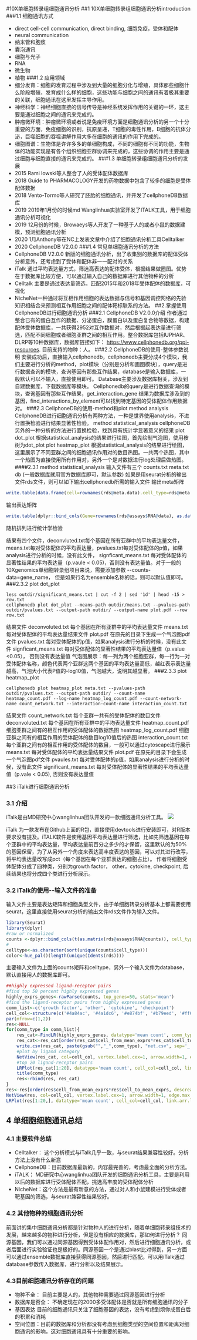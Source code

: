 #10X单细胞转录组细胞通讯分析
##1 10X单细胞转录组细胞通讯分析introduction
###1.1 细胞通讯方式
- direct cell-cell communication, direct binding, 细胞免疫，受体和配体
- neural communication
- 纳米管和胞浆
- 囊泡通讯
- 细胞与光子
- RNA
- 微生物
- 植物
###1.2 应用领域
- 细分发育：细胞的发育过程中涉及到大量的细胞分化与增殖，具体那些细胞什么阶段增殖，发育成什么样的细胞，这些功能与细胞之间的通讯有着极其重要的关联，细胞通讯在这里发挥主导作用。
- 神经科学：神经细胞直接的信号传导是神经系统发挥作用的关键的一环，这主要是通过细胞之间的通讯来完成的。
- 肿瘤微环境：肿瘤微环境或者说是免疫环境方面是细胞通讯分析的另一个十分重要的方面，免疫细胞的识别，抗原呈递，T细胞的毒性作用，B细胞的抗体分泌，巨噬细胞的吞噬讲解作用大多在细胞的通讯的作用下完成的。
- 细胞图谱：生物体是许许多多的单细胞构成，不同的细胞有不同的功能，生物体的功能实现是有各个组织细胞亚群协调来完成的，这些协调的作用主要是通过细胞与细胞直接的通讯来完成的。
###1.3 单细胞转录组细胞通讯分析的发展
- 2015 Rami lowski等人整合了人的受体配体数据库
- 2018 Guide to PHARMACOLOGY开发的药物数据中包含了较多的细胞是受体配体数据
- 2018 Vento-Tormo等人研究了胚胎的细胞通讯，并开发了cellphoneDB数据库
- 2019 2019年1月份的时候md Wanglinhua实验室开发了ITALK工具，用于细胞通讯分析可视化
- 2019 12月份的时候，Browaeys等人开发了一种基于人的或者小鼠的数据建模，预测细胞通讯分析
- 2020 1月Anthony等在NC上发表文章中介绍了细胞通讯分析工具Celltalker
- 2020 CellphoneDB V2.0.0
###1.4 常见单细胞通讯分析的方法
- CellphoneDB V2.0.0 新版的细胞通讯分析，出了收集别的数据库的配体受体分析意外，还考虑到了受体和配体非一一配对的关系
- iTalk 通过平均表达量方式，筛选高表达的配体受体，根据结果做圈图。优势在于数据库比较方便，可以通过输入自己的数据库进行其他物种的分析
- Celltalk 主要是通过表达量筛选，匹配2015年和2018年受体配体的数据库，可视化
- NicheNet一种通过将互相作用细胞的表达数据与信号和基因调控网络的先验知识相结合来预测相互作用细胞之间的配体靶标联系的方法。
##2.掌握使用CellphoneDB进行细胞通讯分析
###2.1 CellphoneDB V2.0.0介绍
作者通过整合已有的蛋白互作的数据、分泌蛋白，膜蛋白以及蛋白复合物等数据，构建配体受体数据库，一共获得2952对互作数据对，然后根据起表达量进行筛选，匹配不同细胞或者细胞亚群之间的相互作用。整合数据库包括IUPHAR、DLRP等10种数据库，数据库链接如下： https://www.cellphonedb.org/ppi-resources. 目前支持的物种：人。
###2.2 CellphoneDB的使用-整体参数说明
安装成功后，直接输入cellphonedb，cellphonedb主要分成4个模块，我们主要进行分析的method，plot模块（分别是分析和画图模块），query是进行数据查询的模块，查询基因有那些互作结果，database是输入数据库，一般默认可以不输入，直接使用即可。
Database主要涉及数据库相关，涉及到自建数据库，下载数据库等模块。
Cellphonedb的query是进行数据查询的模块，查询基因有那些互作结果，get_interaction_gene 结果为数据库涉及到的基因，find_interactions_by_element可以找到特定基因的受体配体作用数据对。
###2.3 CellphoneDB的使用-method和plot
method analysis CellphoneDB进行细胞通讯分析有两种方法，一种是世界使用analysis，不进行置换检验进行结果显著性检验。
method statistical_analysis cellphoneDB另外的一种分析的方法进行置换检验，找到具有统计学显著意义的结果
plot dot_plot 根据statistical_analysis的结果进行绘图，首先绘制气泡图，使用桉树为dot_plot
plot heatmap_plot 根据statistical_analysis的结果进行绘图，这里展示了不同亚群之间的细胞通讯作用对的数目热图。一共两个热图，其中一个热图为直接使用所有作用对，另外一个是对数据进行log处理后做热图。
####2.3.1 method statistical_analysis
输入文件有三个 counts.txt meta.txt db (一般数据库就用官方数据库即可，默认参数)
如果是用seurat分析的输出文件rds文件，则可以如下输出cellphonedb所需的输入文件
输出meta矩阵
```R
write.table(data.frame(cell=rownames(rds@meta.data).cell_type=rds@meta.data$seurat_clusters), 'meta.txt', sep='\t', quote=F, row.names=F)
```
输出表达矩阵
```R
write.table(dplyr::bind_cols(Gene=rownames(rds@assays$RNA@data), as.data.frame(rds@assays$RNA@data)), 'counts.txt', sep='\t', quote=F, row.names=F)
```
随机排列进行统计学检验

结果有四个文件，deconvluted.txt每个基因在所有亚群中的平均表达量文件， means.txt每对受体配体的平均表达量，pvalues.txt每对受体配体的p值，如果analysis进行分析的时候，没有此文件， signficant_means.txt 每对受体配体的显著性结果的平均表达量（p.vaule < 0.05)，否则没有表达量值。对于一般的10Xgenomics单细胞转录组项目来说，需要添加参数 --counts-data=gene_name， 但是如果行名为ensemble名称的话，则可以默认值即可。
###2.3.2 plot dot_plot

```shell
less outdir/significant_means.txt | cut -f 2 | sed '1d' | head -15 > row.txt
cellphonedb plot dot_plot --means-path outdir/means.txt --pvalues-path outdir/pvalues.txt --output-path outdir/ --output-name plot.pdf --row row.txt
```
结果文件
deconvoluted.txt 每个基因在所有亚群中的平均表达量文件
means.txt 每对受体配体的平均表达量结果文件
plot.pdf 在原先的目录下生成一个气泡图pdf文件
pvalues.txt 每对受体配体的p值，如果analysis进行分析的时候，没有此文件
signficant_means.txt 每对受体配体的显著性结果的平均表达量值（p.value <0.05）， 否则没有表达量值
气泡图展示：每一列为两个细胞亚群，每一行为一对受体配体名称，颜色代表两个亚群这两个基因的平均表达量高低，越红表示表达量越高，气泡大小代表P值的-log10值，气泡越大，说明其越显著。
###2.3.3 plot heatmap_plot
```shell
cellphonedb plot heatmap_plot meta.txt --pvalues-path outdir/pvalues.txt --output-path outdir/ --count-name heatmap_count.pdf --log-name heatmap_log_count.pdf --count-network-name count_network.txt --interaction-count-name interaction_count.txt
```
结果文件
count_network.txt 每个亚群一共有的受体配体的数目文件
deconvoluted.txt  每个基因在所有亚群中的平均表达量文件
heatmap_count.pdf 细胞亚群之间有的相互作用的受体配体的数据热图
heatmap_log_count.pdf 细胞亚群之间有的相互作用的受体配体的数目log10值后的热图
interaction_count.txt 每个亚群之间有的相互作用的受体配体的数目，一般可以通过cytoscape进行展示
means.txt 每对受体配体的平均表达量结果文件
plot.pdf 在原先的目录下会生成一个气泡图pdf文件
pvaules.txt 每对受体配体的p值，如果analysis进行分析的时候，没有此文件
significant_means.txt 每对受体配体的显著性结果的平均表达量值（p.vale < 0.05), 否则没有表达量值

##3 iTalk进行细胞通讯分析
### 3.1 介绍
iTalk是由MD研究中心wanglinhua团队开发的一款细胞通讯分析工具。
![](image/workflow.jpg)

iTalk 为一款发布在Github上面的R包，直接使用devtools进行安装即可，对R版本要求没有提及。iTALK软件是使用基因平均表达量进行筛选，比如先筛选基因在每个亚群中的平均表达量，平均表达量前百分之多少的才保留，这里默认的为50%的基因保留，为了从另外一个角度来表达高丰度表达的基因，可以对其进行改写，将平均表达量改写成pct（每个基因在每个亚群表达的细胞占比）。
作者将细胞受体配体分成了四种类，分别为growth factor， other，cytokine, checkpoint, 后续结果也将分成四个类进行分析展示。
### 3.2 iTalk的使用--输入文件的准备
输入文件主要是表达矩阵和细胞类型文件，由于单细胞转录分析基本上都需要使用seurat，这里直接使用seurat分析的输出文件rds文件作为输入文件。
```R
library(Seurat)
library(dplyr)
#raw or normalized
counts <-dplyr::bind_cols(t(as.matrix(rds@assays$RNA@counts)), cell_typ=rds@meta.data[as.vector(rownames(rds@assay$RNA@counts)),]$seurat_clusters, compare_group=rds@meta.data[as.vector(rownames(rds@assay$RNA@counts)),]$stim))
#
celltype<-as.character(sort(unique(counts$cell_type)))
color<-hue_pal()(length(unique(Idents(rds))))
```
主要输入文件为上面的counts矩阵和celltype，另外一个输入文件为database，默认直接用人的数据库即可。
```R
##highly expressed ligand-receptor pairs
#find top 50 percent highly expressed genes
highly_exprs_genes<-rawParse(counts, top_genes=50, stats='mean')
#find the ligand-receptor pairs from highly expressed genes
comm_list<-c('growth factor', 'other', 'cytokine', 'checkpoint')
cell_col<-structure(c('#4a84ac', '#4a1dc6', '#e874bf', '#b79eed', '#ff636b', '#52c63b', '#9ef49a'), names=unique(counts$cell_type))#color
par(mfrow=c(1,2))
res<-NULL
for(comm_type in comm_list){
	res_cat<-FindLR(highly_exprs_genes, datatype='mean count', comm_type=comm_type)#找到受体配体结果
	res_cat<-res_cat[order(res_cat$cell_from_mean_exprs*res_cat$cell_to_mean_exprs, decreasing=T),]#排序
	write.csv(res_cat, paste(gsub("","_",comm_type), "net.csv", sep='_'), quote=F, row.names=T)#输出表格结果
	#plot by ligand category
	NetView(res_cat, col=cell_col, vertex.label.cex=1, arrow.width=1, edge.max.width=5)
	#top 20 ligand-receptor pairs
	LRPlot(res_cat[1:20], datatype='mean count', cell_col=cell_col, link.arr.lwd=res_cat$cell_from_mean_exprs[1:20], link.arr.width=res_cat$cell_to_mean_exprs[1:20])
	title(comm_type)
	res<-rbind(res, res_cat)
}
res<-res[order(res$cell_from_mean_exprs*res$cell_to_mean_exprs, descreasing=T),][1:20,]
NetView(res, col=cell_col, vertex.label.cex=1, arrow.width=1, edge.max.width=5)
LRPlot(res[1:20,], datatype='mean count', cell_col=cell_col, link.arr.lwd=res$cell_from_mean_exprs[1:20], link.arr.width=res$cell_to_mean_exprs[1:20])
```

## 4 单细胞细胞通讯总结
### 4.1 主要软件总结
- Celltalker： 这个分析模式与iTalk几乎一致，与seurat结果兼容性较好。分析方法上没有什么新意
- CellphoneDB：目前数据库最新的，内容最完善的，考虑最全面的分析方法。
- iTALK： MD研究中心wanglinhua团队开发的细胞通讯分析工具，主要是利用以后的数据库进行受体配体匹配，挑选高丰度的受体配体分析
- NicheNet：这个方法是最有新意的方法，通过对人和小鼠建模进行受体或者靶基因的筛选，与seurat兼容性结果较好。
### 4.2 其他物种的细胞通讯分析
前面讲的集中细胞通讯分析都是针对物种人的进行分析，随着单细胞转录组技术的发展，越来越多的物种进行分析，但是没有相应的数据库，那如何进行分析？
同源基因，我们可以通过同源基因得到受体体配作用对，然后进行细胞通讯分析，或者后面进行实验验证也是极好的。同源基因一个是通过blast比对得到，另一方面可以通过ensemble数据库直接获得同源基因，然后进行匹配。可以用iTalk通过database参数传入数据库，进行分析以及结果展示。
### 4.3目前细胞通讯分析存在的问题
- 物种不全： 目前主要是人的，其他物种需要通过同源基因进行分析
- 数据库是否全： 不确定现在的2000多受体配体是否就是所有细胞通讯的分子
- 基因表达 目前的细胞通讯只关注了细胞基因的表达，没有考虑到烦你成蛋白后的积累和消耗
- 空间位置：目前的数据库和分析都没有考虑到细胞类型的空间位置和距离对细胞通讯的影响，这对细胞通讯具有十分重要的影响。